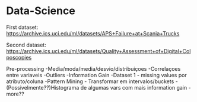 # Data-Science

First dataset: https://archive.ics.uci.edu/ml/datasets/APS+Failure+at+Scania+Trucks

Second dataset: https://archive.ics.uci.edu/ml/datasets/Quality+Assessment+of+Digital+Colposcopies

Pre-processing
-Media/moda/media/desvio/distribuiçoes
-Correlaçoes entre variaveis
-Outliers
-Information Gain
-Dataset 1 - missing values por atributo/coluna
-Pattern Mining - Transformar em intervalos/buckets
-(Possivelmente??)Histograma de algumas vars com mais information gain
-more??
